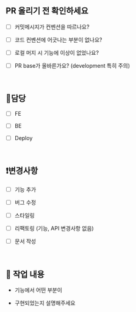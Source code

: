 ## PR 올리기 전 확인하세요

- [ ] 커밋메시지가 컨벤션을 따르나요?
- [ ] 코드 컨벤션에 어긋나는 부분이 없나요?
- [ ] 로컬 머지 시 기능에 이상이 없었나요?
- [ ] PR base가 올바른가요? (development 특히 주의)

   <br/>
   
## 🔘담당

- [ ] FE
- [ ] BE
- [ ] Deploy

  <br/>

## ❗변경사항

- [ ] 기능 추가
- [ ] 버그 수정
- [ ] 스타일링
- [ ] 리팩토링 (기능, API 변경사항 없음)
- [ ] 문서 작성

  <br/>

## 🔎 작업 내용

- 기능에서 어떤 부분이

- 구현되었는지 설명해주세요

  <br/>
